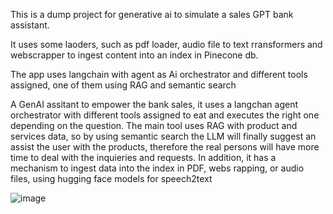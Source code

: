 This is a dump project for generative ai to simulate a sales GPT bank assistant.

It uses some laoders, such as pdf loader, audio file to text rransformers and webscrapper to ingest content into an index in Pinecone db.

The app uses langchain with agent as Ai orchestrator and different tools assigned, one of them using RAG and semantic search

A GenAI assitant to empower the bank sales, it uses a langchan agent orchestrator with different tools assigned to eat and executes the right one depending on the question. The main tool uses RAG with product and services data, so by using semantic search the LLM will finally suggest an assist the user with the products, therefore the real persons will have more time to deal with the inquieries and requests. In addition, it has a mechanism to ingest data into the index in PDF, webs rapping, or audio files, using hugging face models for speech2text

![image](https://github.com/manu2022/GenAI-bank-sales-GPT-assistant/assets/91486311/bc9764b0-b9a0-4159-8f19-dae7f68cb8b3)
